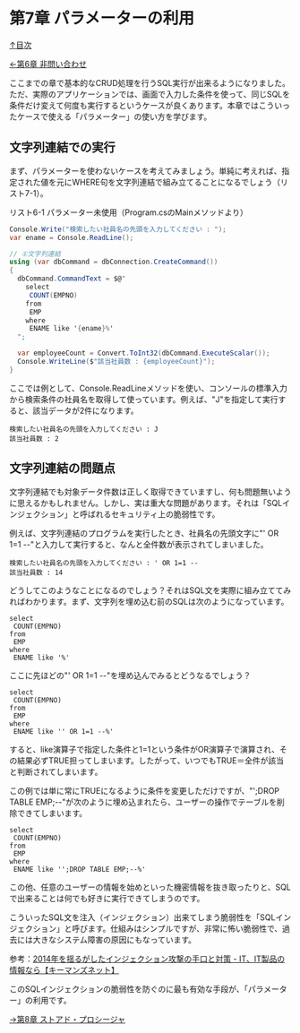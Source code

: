 第7章 パラメーターの利用
=====

[↑目次](..\README.md "目次")

[←第6章 非問い合わせ](06-execute-non-query.md)

ここまでの章で基本的なCRUD処理を行うSQL実行が出来るようになりました。ただ、実際のアプリケーションでは、画面で入力した条件を使って、同じSQLを条件だけ変えて何度も実行するというケースが良くあります。本章ではこういったケースで使える「パラメーター」の使い方を学びます。

## 文字列連結での実行

まず、パラメーターを使わないケースを考えてみましょう。単純に考えれば、指定された値を元にWHERE句を文字列連結で組み立てることになるでしょう（リスト7-1）。

リスト6-1 パラメーター未使用（Program.csのMainメソッドより）

```csharp
Console.Write("検索したい社員名の先頭を入力してください : ");
var ename = Console.ReadLine();

// ①文字列連結
using (var dbCommand = dbConnection.CreateCommand())
{
  dbCommand.CommandText = $@"
    select
     COUNT(EMPNO)
    from
     EMP
    where
     ENAME like '{ename}%'
  ";

  var employeeCount = Convert.ToInt32(dbCommand.ExecuteScalar());
  Console.WriteLine($"該当社員数 : {employeeCount}");
}
```

ここでは例として、Console.ReadLineメソッドを使い、コンソールの標準入力から検索条件の社員名を取得して使っています。例えば、"J"を指定して実行すると、該当データが2件になります。

```
検索したい社員名の先頭を入力してください : J
該当社員数 : 2
```

## 文字列連結の問題点

文字列連結でも対象データ件数は正しく取得できていますし、何も問題無いように思えるかもしれません。しかし、実は重大な問題があります。それは「SQLインジェクション」と呼ばれるセキュリティ上の脆弱性です。

例えば、文字列連結のプログラムを実行したとき、社員名の先頭文字に"' OR 1=1 --"と入力して実行すると、なんと全件数が表示されてしまいました。

```
検索したい社員名の先頭を入力してください : ' OR 1=1 --
該当社員数 : 14
```

どうしてこのようなことになるのでしょう？それはSQL文を実際に組み立ててみればわかります。まず、文字列を埋め込む前のSQLは次のようになっています。

```
select
 COUNT(EMPNO)
from
 EMP
where
 ENAME like '%'
```

ここに先ほどの"' OR 1=1 --"を埋め込んでみるとどうなるでしょう？

```
select
 COUNT(EMPNO)
from
 EMP
where
 ENAME like '' OR 1=1 --%'
```

すると、like演算子で指定した条件と1=1という条件がOR演算子で演算され、その結果必ずTRUE担ってしまいます。したがって、いつでもTRUE＝全件が該当と判断されてしまいます。

この例では単に常にTRUEになるように条件を変更しただけですが、"';DROP TABLE EMP;--"が次のように埋め込まれたら、ユーザーの操作でテーブルを削除できてしまいます。

```
select
 COUNT(EMPNO)
from
 EMP
where
 ENAME like '';DROP TABLE EMP;--%'
```

この他、任意のユーザーの情報を始めといった機密情報を抜き取ったりと、SQLで出来ることは何でも好きに実行できてしまうのです。

こういったSQL文を注入（インジェクション）出来てしまう脆弱性を「SQLインジェクション」と呼びます。仕組みはシンプルですが、非常に怖い脆弱性で、過去には大きなシステム障害の原因にもなっています。

参考：[2014年を揺るがしたインジェクション攻撃の手口と対策 - IT、IT製品の情報なら【キーマンズネット】](http://www.keyman.or.jp/at/30007393/)

このSQLインジェクションの脆弱性を防ぐのに最も有効な手段が、「パラメーター」の利用です。

[→第8章 ストアド・プロシージャ](08-call-stored-procedure.md)
